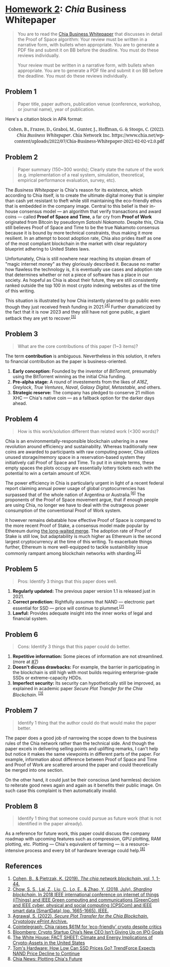 # [Homework 2](https://github.com/hanggrian/IIT-CS554/blob/assets/assignments/hw2.pdf): *Chia* Business Whitepaper

> You are to read the [Chia Business Whitepaper](https://www.chia.net/wp-content/uploads/2022/07/Chia-Business-Whitepaper-2022-02-02-v2.0.pdf)
  that discusses in detail the Proof of Space algorithm: Your review must be
  written in a narrative form, with bullets when appropriate. You are to
  generate a PDF file and submit it on BB before the deadline. You must do these
  reviews individually.
>
> Your review must be written in a narrative form, with bullets when
  appropriate. You are to generate a PDF file and submit it on BB before the
  deadline. You must do these reviews individually.

## Problem 1

> Paper title, paper authors, publication venue (conference, workshop, or
  journal name), year of publication.

Here's a citation block in APA format:

<div style="font-family: 'Noto Serif'; text-align: right;">
Cohen, B., Frazee, D., Graboi, M., Gunter, J., Hoffman, G. & Stoops, C. (2022).
<i>Chia Business Whitepaper</i>. Chia Network Inc.
https://www.chia.net/wp-content/uploads/2022/07/Chia-Business-Whitepaper-2022-02-02-v2.0.pdf
</div>

## Problem 2

> Paper summary (150~300 words); Clearly state the nature of the work (e.g.
  implementation of a real system, simulation, theoretical, empirical
  performance evaluation, survey, etc).

The *Business Whitepaper* is Chia's reason for its existence, which according to
Chia itself, is to create the ultimate digital money that is simpler than cash
yet resistant to theft while still maintaining the eco-friendly ethos that is
embedded in the company image. Central to this belief is their in-house
consensus model &mdash; an algorithm that verify transactions and award coins
&mdash; called **Proof of Space and Time**, a far cry from **Proof of Work**
originated from Bitcoin by pseudonym *Satoshi Nakamoto*. Despite this, Chia
still believes Proof of Space and Time to be the true Nakamoto consensus because
it is bound by more technical constraints, thus making it more resilient. In an
attempt to boost adoption rate, Chia also prides itself as one of the most
compliant blockchain in the market with clear regulatory blueprint adhering to
United States laws.

Unfortunately, Chia is still nowhere near reaching its utopian dream of "magic
internet money" as they gloriously described it. Because no matter how flawless
the technology is, it is eventually use cases and adoption rate that determines
whether or not a piece of software has a place in our society. As hopeful as
Chia is about their future, they are still consistently ranked outside the top
100 in most crypto indexing websites as of the time of this writing.

This situation is illustrated by how Chia instantly planned to go public even
though they just received fresh funding in 2021.<sup>[\[4\]]</sup> Further
dramaticized by the fact that it is now 2023 and they still have not gone
public, a giant setback they are yet to recover.<sup>[\[5\]]</sup>

## Problem 3

> What are the core contributions of this paper (1~3 items)?

The term **contribution** is ambiguous. Nevertheless in this solution, it refers
to financial contribution as the paper is business-oriented.

1.  **Early conception:** Founded by the inventor of *BitTorrent*, presumably
    using the BitTorrent winning as the initial Chia funding.
1.  **Pre-alpha stage:** A round of investements from the likes of *A16Z*,
    *Greylock*, *True Ventures*, *Naval*, *Galaxy Digital*, *Metastable*, and
    others.
1.  **Strategic reserve:** The company has pledged to conserve 21 million XHC
    &mdash; Chia's native coin &mdash; as a fallback option for the darker days
    ahead.

## Problem 4

> How is this work/solution different than related work (<300 words)?

Chia is an environmentally-responsible blockchain ushering in a new revolution
around efficiency and sustainability. Whereas traditionally new coins are
awarded to participants with raw computing power, Chia utilizes unused
storage/memory space in a reservation-based system they initiatively call Proof
of Space and Time. To put it in simple terms, these empty spaces the plots
occupy are essentially lottery tickets each with the potential to win a certain
amount of XCH.

The power efficiency in Chia is particularly urgent in light of a recent federal
report claiming annual power usage of global cryptocurrencies has surpassed that
of the whole nation of Argentina or Australia.<sup>[\[6\]]</sup> The proponents
of the Proof of Space movement argue, that if enough people are using Chia, no
longer we have to deal with the outrageous power consumption of the conventional
Proof of Work system.

It however remains debatable how effective Proof of Space is compared to the
more recent Proof of Stake, a consensus model made popular by Ethereum
during [the long-waited merge](https://ethereum.org/en/upgrades/merge/). The
adoption rate of Proof of Stake is still low, but adaptability is much higher as
Ethereum is the second largest cryptocurrency at the time of this writing. To
exacerbate things further, Ethereum is more well-equipped to tackle
sustainibility issue commonly rampant among blockchain networks with sharding.<sup>[\[2\]]</sup>

## Problem 5

> Pros: Identify 3 things that this paper does well.

1.  **Regularly updated:** The previous paper version 1.1 is released just
    in 2021.
1.  **Correct prediction:** Rightfully assumes that NAND &mdash; electronic part
    essential for SSD &mdash; price will continue to plummet.<sup>[\[7\]]</sup>
1.  **Lawful:** Provides adequate insight into the inner works of legal and
    financial system.

## Problem 6

> Cons: Identify 3 things that this paper could do better.

1. **Repetitive information:** Some pieces of information are not streamlined.
  (more at [#7](#problem-7))
1. **Doesn't dicuss drawbacks:** For example, the barrier in participating in
   the blockchain is still high with most builds requiring enterprise-grade SSDs
   or extreme-capacity HDDs.
1. **Imperfect security:** Its security can hypothetically still be improved, as
   explained in academic paper *Secure Plot Transfer for the Chia Blockchain*.
   <sup>[\[3\]]</sup>

## Problem 7

> Identify 1 thing that the author could do that would make the paper better.

The paper does a good job of narrowing the scope down to the business rules of
the Chia network rather than the technical side. And though the paper excels in
delivering selling points and uplifting remarks, I can't help but notice it
makes the same viewpoints in different parts of the paper. For example,
information about difference between Proof of Space and Time and Proof of Work
are scattered around the paper and could theoretically be merged into one
section.

On the other hand, it could just be their conscious (and harmless) decision to
reiterate good news again and again as it benefits their public image. On such
case this complaint is then automatically invalid.

## Problem 8

> Identify 1 thing that someone could pursue as future work (that is not
  identified in the paper already).

As a reference for future work, this paper could discuss the company roadmap
with upcoming features such as compression, GPU plotting, RAM plotting, etc.
Plotting &mdash; Chia's equivalent of farming &mdash; is a resource-intensive
process and every bit of hardware leverage could help.<sup>[\[8\]]</sup>

## References

1.  [Cohen, B., & Pietrzak, K. (2019). *The chia network blockchain*. vol, 1,
    1-44.](https://www.chivescoin.org/wp-content/uploads/2021/10/ChiaGreenPaper.pdf)
1.  [Chow, S. S., Lai, Z., Liu, C., Lo, E., & Zhao, Y. (2018, July). *Sharding
    blockchain*. In 2018 IEEE international conference on internet of things
    (iThings) and IEEE Green computing and communications (GreenCom) and IEEE
    cyber, physical and social computing (CPSCom) and IEEE smart data
    (SmartData) (pp. 1665-1665). IEEE.](https://ieeexplore.ieee.org/abstract/document/8726639/)
1.  [Agrawal, S. (2022). *Secure Plot Transfer for the Chia Blockchain*.
    Cryptology ePrint Archive.](https://eprint.iacr.org/2022/871.pdf)
1.  [Cointelegraph: Chia raises $61M for ‘eco-friendly’ crypto despite critics](https://cointelegraph.com/news/chia-raises-61m-for-eco-friendly-crypto-despite-critics/)
1.  [Bloomberg: Crypto Startup Chia’s New CEO Isn’t Giving Up on IPO Goals](https://www.bloomberg.com/news/articles/2023-01-19/crypto-startup-chia-s-new-ceo-isn-t-giving-up-on-ipo-goals)
1.  [The White House: FACT SHEET: Climate and Energy Implications of
    Crypto-Assets in the United States](https://www.whitehouse.gov/ostp/news-updates/2022/09/08/fact-sheet-climate-and-energy-implications-of-crypto-assets-in-the-united-states/)
1.  [Tom's Hardware: How Low Can SSD Prices Go? TrendForce Expects NAND Price
    Decline to Continue](https://www.tomshardware.com/news/trendforce-expects-nand-flash-prices-to-continue-falling/)
1.  [Chia News: Plotting Chia's Future](https://www.chia.net/2023/01/20/plotting-chias-future/)

[\[1\]]: https://www.chivescoin.org/wp-content/uploads/2021/10/ChiaGreenPaper.pdf
[\[2\]]: https://ieeexplore.ieee.org/abstract/document/8726639/
[\[3\]]: https://eprint.iacr.org/2022/871.pdf
[\[4\]]: https://cointelegraph.com/news/chia-raises-61m-for-eco-friendly-crypto-despite-critics/
[\[5\]]: www.bloomberg.com/news/articles/2023-01-19/crypto-startup-chia-s-new-ceo-isn-t-giving-up-on-ipo-goals
[\[6\]]: https://www.whitehouse.gov/ostp/news-updates/2022/09/08/fact-sheet-climate-and-energy-implications-of-crypto-assets-in-the-united-states/
[\[7\]]: https://www.tomshardware.com/news/trendforce-expects-nand-flash-prices-to-continue-falling/
[\[8\]]: https://www.chia.net/2023/01/20/plotting-chias-future/
